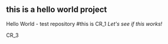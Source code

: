 ## this is a hello world project
Hello World - test repository
#this is CR_1
_Let's see if this works!_

CR_3


